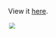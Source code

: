 View it [here](https://kenedy-henrique.github.io/Library/).

<img style="transform: scale(0.8);" src='./assets/Screencast from 13-09-2020 14 53 10.gif'>